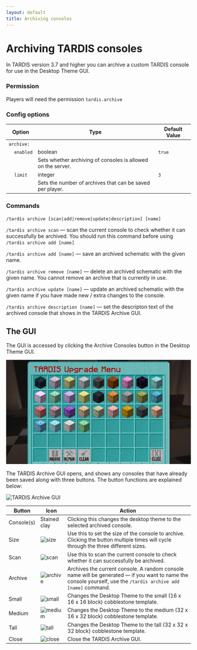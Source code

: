 ```yaml
---
layout: default
title: Archiving consoles
---
```


# Archiving TARDIS consoles

In TARDIS version 3.7 and higher you can archive a custom TARDIS console for use in the Desktop Theme GUI.

### Permission

Players will need the permission `tardis.archive`

### Config options

| Option                            | Type                                                         | Default Value |
|-----------------------------------|--------------------------------------------------------------|---------------|
| `archive:`                        |
| &nbsp;&nbsp;&nbsp;&nbsp;`enabled` | boolean                                                      | `true`        | 
| &nbsp;                            | Sets whether archiving of consoles is allowed on the server. |
| &nbsp;&nbsp;&nbsp;&nbsp;`limit`   | integer                                                      | `3`           |
| &nbsp;                            | Sets the number of archives that can be saved per player.    |

### Commands

    /tardis archive [scan|add|remove|update|description] [name]

`/tardis archive scan` — scan the current console to check whether it can successfully be archived. You should run this
command before using `/tardis archive add [name]`

`/tardis archive add [name]` — save an archived schematic with the given name.

`/tardis archive remove [name]` — delete an archived schematic with the given name. You cannot remove an archive that is
currently in use.

`/tardis archive update [name]` — update an archived schematic with the given name if you have made new / extra changes
to the console.

`/tardis archive description [name]` — set the descripton text of the archived console that shows in the TARDIS Archive
GUI.

## The GUI

The GUI is accessed by clicking the Archive Consoles button in the Desktop Theme GUI.

![Archive button](images/docs/archive_button.jpg)

The TARDIS Archive GUI opens, and shows any consoles that have already been saved along with three buttons. The button
functions are explained below:

![TARDIS Archive GUI](images/docs/archive_gui.jpg)

| Button     | Icon                                                                                                                                        | Action                                                                                                                                                          |
|------------|---------------------------------------------------------------------------------------------------------------------------------------------|-----------------------------------------------------------------------------------------------------------------------------------------------------------------|
| Console(s) | Stained clay                                                                                                                                | Clicking this changes the desktop theme to the selected archived console.                                                                                       |
| Size       | ![size](https://github.com/eccentricdevotion/TARDIS-Resource-Pack/raw/master/assets/tardis/textures/item/gui/archive/size_button.png)       | Use this to set the size of the console to archive. Clicking the button multiple times will cycle through the three different sizes.                            |
| Scan       | ![scan](https://github.com/eccentricdevotion/TARDIS-Resource-Pack/raw/master/assets/tardis/textures/item/gui/archive/scan_button.png)       | Use this to scan the current console to check whether it can successfully be archived.                                                                          |
| Archive    | ![archive](https://github.com/eccentricdevotion/TARDIS-Resource-Pack/raw/master/assets/tardis/textures/item/gui/archive/archive_button.png) | Archives the current console. A random console name will be generated — if you want to name the console yourself, use the `/tardis archive add [name]` command. |
| Small      | ![small](https://github.com/eccentricdevotion/TARDIS-Resource-Pack/raw/master/assets/tardis/textures/item/gui/archive/small.png)            | Changes the Desktop Theme to the small (16 x 16 x 16 block) cobblestone template.                                                                               |
| Medium     | ![medium](https://github.com/eccentricdevotion/TARDIS-Resource-Pack/raw/master/assets/tardis/textures/item/gui/archive/medium.png)          | Changes the Desktop Theme to the medium (32 x 16 x 32 block) cobblestone template.                                                                              |
| Tall       | ![tall](https://github.com/eccentricdevotion/TARDIS-Resource-Pack/raw/master/assets/tardis/textures/item/gui/archive/tall.png)              | Changes the Desktop Theme to the tall (32 x 32 x 32 block) cobblestone template.                                                                                |
| Close      | ![close](https://github.com/eccentricdevotion/TARDIS-Resource-Pack/raw/master/assets/tardis/textures/item/gui/close.png)                    | Close the TARDIS Archive GUI.                                                                                                                                   |

